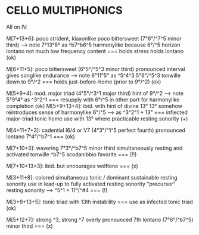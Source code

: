 CELLO MULTIPHONICS
==================

All on IV:

M[7+13+6]:      poco strident, klaxonlike
                poco bittersweet (7°6°/^7^5 minor third)
                --> note 7°13°6° as ^b7^b6^5
                harmonylike because 6°/^5
                horizon lontano
                not much low frequency content
                ===
                holds stress
                holds lontano
                (ok)

M[6+11+5]:      poco bittersweet (6°5°/^5^3 minor third)
                pronounced interval gives songlike endurance
                --> note 6°11°5° as ^5^4^3
                5°6°/^5^3 tonwille down to 9°/^2
                ===
                holds just-before-home (prior to 9°/^2)
                (ok)

M[5+9+4]:       mod. major triad (4°5°/^3^1 major third)
                hint of 9°/^2
                --> note 5°9°4° as ^3^2^1
                ===
                resupply with 6°/^5 in other part for harmonylike completion
                (ok)
M[5+9+13+4]:    ibid. with hint of divine 13°
                13° somehow reintroduces sense of harmonylike 6°/^5
                --> as ^3^2^1 + 13°
                ===
                inflected major-triad tonic home
                use with 13° where practicable
                resting sonority
                (+)

M[4+11+7+3]:    cadential I6/4 or V7 (4°3°/^1^5 perfect fourth)
                pronounced lontano 7°4°/^b7^1
                ===
                (ok)

M[7+10+3]:      wavering 7°3°/^b7^5 minor third
                simultaneously resting and activated
                tonwille ^b7^5
                scodanibbio favorite
                ===
                (!!)

M[7+10+13+3]:   ibid. but encourages wolftone
                ===
                (x)

M[3+11+8]:      colored simultaneous tonic / dominant
                sustainable resting sonority
                use in lead-up to fully activated resting sonority
                "precursor" resting sonority
                --> ^5^1 + 11°/^#4
                ===
                (!)

M[3+8+13+5]:    tonic triad with 13th instability
                ===
                use as infected tonic triad
                (ok)

M[5+12+7]:      strong ^3, strong ^7
                overly pronounced 7th
                lontano (7°6°/^b7^5) minor third
                ===
                (x)
